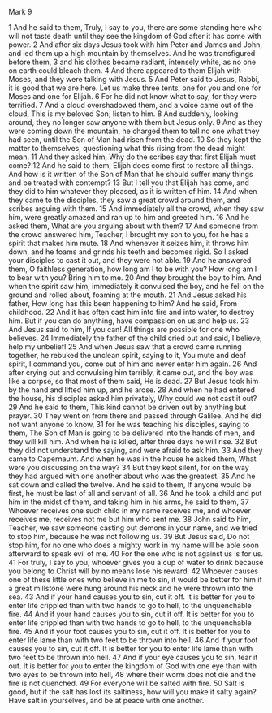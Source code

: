 Mark 9

1	And he said to them, Truly, I say to you, there are some standing here who will not taste death until they see the kingdom of God after it has come with power.
2	And after six days Jesus took with him Peter and James and John, and led them up a high mountain by themselves. And he was transfigured before them,
3	and his clothes became radiant, intensely white, as no one on earth could bleach them.
4	And there appeared to them Elijah with Moses, and they were talking with Jesus.
5	And Peter said to Jesus, Rabbi, it is good that we are here. Let us make three tents, one for you and one for Moses and one for Elijah.
6	For he did not know what to say, for they were terrified.
7	And a cloud overshadowed them, and a voice came out of the cloud, This is my beloved Son; listen to him.
8	And suddenly, looking around, they no longer saw anyone with them but Jesus only.
9	And as they were coming down the mountain, he charged them to tell no one what they had seen, until the Son of Man had risen from the dead.
10	So they kept the matter to themselves, questioning what this rising from the dead might mean.
11	And they asked him, Why do the scribes say that first Elijah must come?
12	And he said to them, Elijah does come first to restore all things. And how is it written of the Son of Man that he should suffer many things and be treated with contempt?
13	But I tell you that Elijah has come, and they did to him whatever they pleased, as it is written of him.
14	And when they came to the disciples, they saw a great crowd around them, and scribes arguing with them.
15	And immediately all the crowd, when they saw him, were greatly amazed and ran up to him and greeted him.
16	And he asked them, What are you arguing about with them?
17	And someone from the crowd answered him, Teacher, I brought my son to you, for he has a spirit that makes him mute.
18	And whenever it seizes him, it throws him down, and he foams and grinds his teeth and becomes rigid. So I asked your disciples to cast it out, and they were not able.
19	And he answered them, O faithless generation, how long am I to be with you? How long am I to bear with you? Bring him to me.
20	And they brought the boy to him. And when the spirit saw him, immediately it convulsed the boy, and he fell on the ground and rolled about, foaming at the mouth.
21	And Jesus asked his father, How long has this been happening to him? And he said, From childhood.
22	And it has often cast him into fire and into water, to destroy him. But if you can do anything, have compassion on us and help us.
23	And Jesus said to him, If you can! All things are possible for one who believes.
24	Immediately the father of the child cried out and said, I believe; help my unbelief!
25	And when Jesus saw that a crowd came running together, he rebuked the unclean spirit, saying to it, You mute and deaf spirit, I command you, come out of him and never enter him again.
26	And after crying out and convulsing him terribly, it came out, and the boy was like a corpse, so that most of them said, He is dead.
27	But Jesus took him by the hand and lifted him up, and he arose.
28	And when he had entered the house, his disciples asked him privately, Why could we not cast it out?
29	And he said to them, This kind cannot be driven out by anything but prayer.
30	They went on from there and passed through Galilee. And he did not want anyone to know,
31	for he was teaching his disciples, saying to them, The Son of Man is going to be delivered into the hands of men, and they will kill him. And when he is killed, after three days he will rise.
32	But they did not understand the saying, and were afraid to ask him.
33	And they came to Capernaum. And when he was in the house he asked them, What were you discussing on the way?
34	But they kept silent, for on the way they had argued with one another about who was the greatest.
35	And he sat down and called the twelve. And he said to them, If anyone would be first, he must be last of all and servant of all.
36	And he took a child and put him in the midst of them, and taking him in his arms, he said to them,
37	Whoever receives one such child in my name receives me, and whoever receives me, receives not me but him who sent me.
38	John said to him, Teacher, we saw someone casting out demons in your name, and we tried to stop him, because he was not following us.
39	But Jesus said, Do not stop him, for no one who does a mighty work in my name will be able soon afterward to speak evil of me.
40	For the one who is not against us is for us.
41	For truly, I say to you, whoever gives you a cup of water to drink because you belong to Christ will by no means lose his reward.
42	Whoever causes one of these little ones who believe in me to sin, it would be better for him if a great millstone were hung around his neck and he were thrown into the sea.
43	And if your hand causes you to sin, cut it off. It is better for you to enter life crippled than with two hands to go to hell, to the unquenchable fire.
44	And if your hand causes you to sin, cut it off. It is better for you to enter life crippled than with two hands to go to hell, to the unquenchable fire.
45	And if your foot causes you to sin, cut it off. It is better for you to enter life lame than with two feet to be thrown into hell.
46	And if your foot causes you to sin, cut it off. It is better for you to enter life lame than with two feet to be thrown into hell.
47	And if your eye causes you to sin, tear it out. It is better for you to enter the kingdom of God with one eye than with two eyes to be thrown into hell,
48	where their worm does not die and the fire is not quenched.
49	For everyone will be salted with fire.
50	Salt is good, but if the salt has lost its saltiness, how will you make it salty again? Have salt in yourselves, and be at peace with one another.

